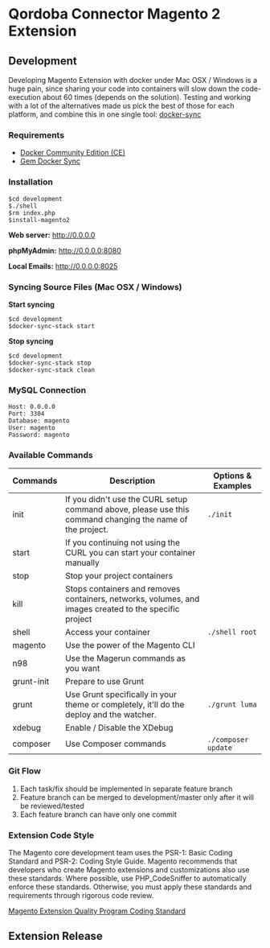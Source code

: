 
# Qordoba Connector Magento 2 Extension
 
## Development

Developing Magento Extension with docker under Mac OSX / Windows is a huge pain, since sharing your code into containers will slow down the code-execution about 60 times (depends on the solution). 
Testing and working with a lot of the alternatives made us pick the best of those for each platform, and combine this in one single tool: [docker-sync](http://docker-sync.io/)

### Requirements

   - [Docker Community Edition (CE)](https://www.docker.com/community-edition) 
   - [Gem Docker Sync](http://docker-sync.io/)

### Installation

```
$cd development
$./shell
$rm index.php
$install-magento2
```

**Web server:** http://0.0.0.0

**phpMyAdmin:** http://0.0.0.0:8080

**Local Emails:** http://0.0.0.0:8025


### Syncing Source Files (Mac OSX / Windows)

**Start syncing**

```$xslt
$cd development
$docker-sync-stack start
```

**Stop syncing**

```$xslt
$cd development
$docker-sync-stack stop
$docker-sync-stack clean
```


### MySQL Connection

```$xslt
Host: 0.0.0.0
Port: 3304
Database: magento
User: magento
Password: magento
```

### Available Commands

| Commands  | Description  | Options & Examples |
|---|---|---|
| init  | If you didn't use the CURL setup command above, please use this command changing the name of the project.  | `./init` |
| start  | If you continuing not using the CURL you can start your container manually  | |
| stop  | Stop your project containers  | |
| kill  | Stops containers and removes containers, networks, volumes, and images created to the specific project  | |
| shell  | Access your container  | `./shell root` | |
| magento  | Use the power of the Magento CLI  | |
| n98  | Use the Magerun commands as you want | |
| grunt-init  | Prepare to use Grunt  | |
| grunt  | Use Grunt specifically in your theme or completely, it'll do the deploy and the watcher.  | `./grunt luma` |
| xdebug  |  Enable / Disable the XDebug | |
| composer  |  Use Composer commands | `./composer update` |

### Git Flow

 1. Each task/fix should be implemented in separate feature branch
 2. Feature branch can be merged to development/master only after it will be reviewed/tested
 3. Each feature branch can have only one commit
 
### Extension Code Style

The Magento core development team uses the PSR-1: Basic Coding Standard and PSR-2: Coding Style Guide. Magento recommends that developers who create Magento extensions and customizations also use these standards.
Where possible, use PHP_CodeSniffer to automatically enforce these standards. Otherwise, you must apply these standards and requirements through rigorous code review.

[Magento Extension Quality Program Coding Standard](https://github.com/magento/marketplace-eqp)

## Extension Release    